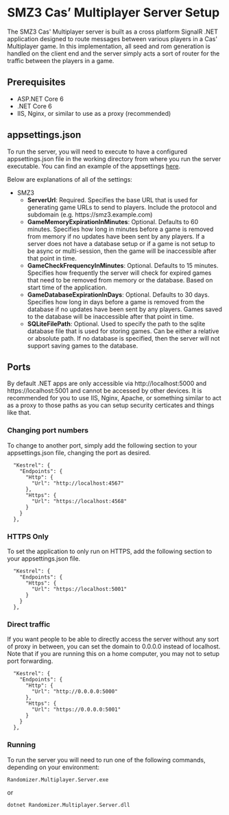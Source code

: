# SMZ3 Cas’ Multiplayer Server Setup

The SMZ3 Cas' Multiplayer server is built as a cross platform SignalR .NET application designed to route messages between various players in a Cas' Multiplayer game. In this implementation, all seed and rom generation is handled on the client end and the server simply acts a sort of router for the traffic between the players in a game.

## Prerequisites

- ASP.NET Core 6
- .NET Core 6
- IIS, Nginx, or similar to use as a proxy (recommended)

## appsettings.json

To run the server, you will need to execute to have a configured appsettings.json file in the working directory from where you run the server executable. You can find an example of the appsettings [here](appsettings.example.json).

Below are explanations of all of the settings:

- SMZ3
    - **ServerUrl**: Required. Specifies the base URL that is used for generating game URLs to send to players. Include the protocol and subdomain (e.g. https<nolink>://smz3.example.com)
    - **GameMemoryExpirationInMinutes**: Optional. Defaults to 60 minutes. Specifies how long in minutes before a game is removed from memory if no updates have been sent by any players. If a server does not have a database setup or if a game is not setup to be async or multi-session, then the game will be inaccessible after that point in time.
    - **GameCheckFrequencyInMinutes**: Optional. Defaults to 15 minutes. Specifies how frequently the server will check for expired games that need to be removed from memory or the database. Based on start time of the application.
    - **GameDatabaseExpirationInDays**: Optional. Defaults to 30 days. Specifies how long in days before a game is removed from the database if no updates have been sent by any players. Games saved to the database will be inaccessible after that point in time.
    - **SQLiteFilePath**: Optional. Used to specify the path to the sqlite database file that is used for storing games. Can be either a relative or absolute path. If no database is specified, then the server will not support saving games to the database.

## Ports

By default .NET apps are only accessible via http<nolink>://localhost:5000 and https<nolink>://localhost:5001 and cannot be accessed by other devices. It is recommended for you to use IIS, Nginx, Apache, or something similar to act as a proxy to those paths as you can setup security certicates and things like that.

### Changing port numbers

To change to another port, simply add the following section to your appsettings.json file, changing the port as desired.

```
  "Kestrel": {
    "Endpoints": {
      "Http": {
        "Url": "http://localhost:4567"
      },
      "Https": {
        "Url": "https://localhost:4568"
      }
    }
  },
```

### HTTPS Only

To set the application to only run on HTTPS, add the following section to your appsettings.json file.

```
  "Kestrel": {
    "Endpoints": {
      "Https": {
        "Url": "https://localhost:5001"
      }
    }
  },
```

### Direct traffic

If you want people to be able to directly access the server without any sort of proxy in between, you can set the  domain to 0.0.0.0 instead of localhost. Note that if you are running this on a home computer, you may not to setup port forwarding.

```
  "Kestrel": {
    "Endpoints": {
      "Http": {
        "Url": "http://0.0.0.0:5000"
      },
      "Https": {
        "Url": "https://0.0.0.0:5001"
      }
    }
  },
```

### Running

To run the server you will need to run one of the following commands, depending on your environment:

```
Randomizer.Multiplayer.Server.exe
```

or

```
dotnet Randomizer.Multiplayer.Server.dll
```
